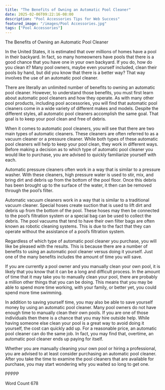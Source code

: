 ```yaml
---
title: "The Benefits of Owning an Automatic Pool Cleaner"
date: 2025-02-06T09:22:16-08:00
description: "Pool Accessories Tips for Web Success"
featured_image: "/images/Pool Accessories.jpg"
tags: ["Pool Accessories"]
---
```


The Benefits of Owning an Automatic Pool Cleaner

In the United States, it is estimated that over millions of homes have a pool in their backyard.  In fact, so many homeowners have pools that there is a good chance that you have one in your own backyard.  If you do, how do you clean it?  Many pool owners, maybe even yourself included, clean their pools by hand, but did you know that there is a better way?  That way involves the use of an automatic pool cleaner.

There are literally an unlimited number of benefits to owning an automatic pool cleaner.  However, to understand those benefits, you must first learn about automatic pool cleaners and how they operate.  As with many other pool products, including pool accessories, you will find that automatic pool cleaners come in a wide variety of different makes and models.  Despite the different styles, all automatic pool cleaners accomplish the same goal. That goal is to keep your pool clean and free of debris.

When it comes to automatic pool cleaners, you will see that there are two main types of automatic cleaners. These cleaners are often referred to as a vacuum cleaner or a pressure cleaner. While both types of these automatic pool cleaners will help to keep your pool clean, they work in different ways.  Before making a decision as to which type of automatic pool cleaner you would like to purchase, you are advised to quickly familiarize yourself with each.

Automatic pressure cleaners often work in a way that is similar to a pressure washer. With these cleaners, high pressure water is used to stir, mix, and bring dirt and debris up from the bottom of the pool floor. Once this debris has been brought up to the surface of the water, it then can be removed through the pool’s filter.  

Automatic vacuum cleaners work in a way that is similar to a traditional vacuum cleaner. Special hoses create suction that is used to lift dirt and debris up from the bottom of the pool. These hoses may then be connected to the pool’s filtration system or a special bag can be used to collect the debris. The pool vacuums that tend to have their own filter bags are often known as robotic cleaning systems.  This is due to the fact that they can operate without the assistance of a pool’s filtration system.

Regardless of which type of automatic pool cleaner you purchase, you will like be pleased with the results.  This is because there are a number of benefits to using an automatic pool cleaner versus doing it yourself.  Just one of the many benefits includes the amount of time you will save.

If you are currently a pool owner and you manually clean your own pool, it is likely that you know that it can be a long and difficult process. In the amount of time that it may take you to manually clean your pool, there are probably a million other things that you can be doing. This means that you may be able to spend more time working, with your family, or better yet, you could spend more time swimming.  

In addition to saving yourself time, you may also be able to save yourself money by using an automatic pool cleaner. Many pool owners do not have enough time to manually clean their own pools. If you are one of those individuals then there is a chance that you may hire outside help. While having someone else clean your pool is a great way to avoid doing it yourself, the cost can quickly add up. For a reasonable price, an automatic pool cleaner can do the same job.  In fact, you may find that, overtime, an automatic pool cleaner ends up paying for itself.

Whether you are manually cleaning your own pool or hiring a professional, you are advised to at least consider purchasing an automatic pool cleaner.  After you take the time to examine the pool cleaners that are available for purchase, you may start wondering why you waited so long to get one.

PPPPP

Word Count 678

